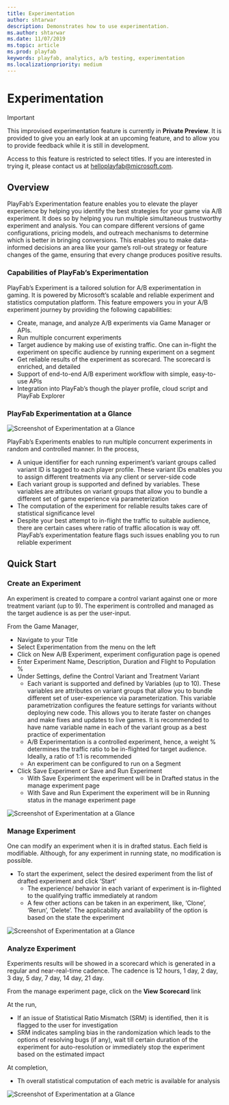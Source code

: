 ```yaml
---
title: Experimentation
author: shtarwar
description: Demonstrates how to use experimentation.
ms.author: shtarwar
ms.date: 11/07/2019
ms.topic: article
ms.prod: playfab
keywords: playfab, analytics, a/b testing, experimentation
ms.localizationpriority: medium
---
```


# Experimentation

> [!IMPORTANT]
> This improvised experimentation feature is currently in **Private Preview**. 
> It is provided to give you an early look at an upcoming feature, and to allow you to provide feedback while it is still in development. 
> 
> Access to this feature is restricted to select titles. If you are interested in trying it, please contact us at [helloplayfab@microsoft.com](mailto:helloplayfab@microsoft.com). 

## Overview

PlayFab’s Experimentation feature enables you to elevate the player experience by helping you identify the best strategies for your game via A/B experiment. It does so by helping you run multiple simultaneous trustworthy experiment and analysis. You can compare different versions of game configurations, pricing models, and outreach mechanisms to determine which is better in bringing conversions. This enables you to make data-informed decisions an area like your game’s roll-out strategy or feature changes of the game, ensuring that every change produces positive results.

### Capabilities of PlayFab’s Experimentation 

PlayFab’s Experiment is a tailored solution for A/B experimentation in gaming. It is powered by Microsoft’s scalable and reliable experiment and statistics computation platform. This feature empowers you in your A/B experiment journey by providing the following capabilities:

- Create, manage, and analyze A/B experiments via Game Manager or APIs. 
- Run multiple concurrent experiments 
- Target audience by making use of existing traffic. One can in-flight the experiment on specific audience by running experiment on a segment 
- Get reliable results of the experiment as scorecard. The scorecard is enriched, and detailed
- Support of end-to-end A/B experiment workflow with simple, easy-to-use APIs
- Integration into PlayFab’s though the player profile, cloud script and PlayFab Explorer

### PlayFab Experimentation at a Glance

![Screenshot of Experimentation at a Glance](media/tutorials/game-manager-new-ab-test.png/playFab-Experimentation-at-a-glance.png "Experimentation at a Glance")

PlayFab’s Experiments enables to run multiple concurrent experiments in random and controlled manner. In the process, 
- A unique identifier for each running experiment’s variant groups called variant ID is tagged to each player profile. These variant IDs enables you to assign different treatments via any client or server-side code
- Each variant group is supported and defined by variables. These variables are attributes on variant groups that allow you to bundle a different set of game experience via parameterization
- The computation of the experiment for reliable results takes care of statistical significance level
- Despite your best attempt to in-flight the traffic to suitable audience, there are certain cases where ratio of traffic allocation is way off. PlayFab’s experimentation feature flags such issues enabling you to run reliable experiment 

## Quick Start

### Create an Experiment

An experiment is created to compare a control variant against one or more treatment variant (up to 9). The experiment is controlled and managed as the target audience is as per the user-input. 

From the Game Manager, 	
- Navigate to your Title 
- Select Experimentation from the menu on the left 
- Click on New A/B Experiment, experiment configuration page is opened 
- Enter Experiment Name, Description, Duration and Flight to Population % 
- Under Settings, define the Control Variant and Treatment Variant 
  * Each variant is supported and defined by Variables (up to 10). These variables are attributes on variant groups that allow you to bundle different set of user-experience via parameterization. This variable parametrization configures the feature settings for variants without deploying new code. This allows you to iterate faster on changes and make fixes and updates to live games. It is recommended to have name variable name in each of the variant group as a best practice of experimentation  
  * A/B Experimentation is a controlled experiment, hence, a weight % determines the traffic ratio to be in-flighted for target audience. Ideally, a ratio of 1:1 is recommended  
  * An experiment can be configured to run on a Segment
- Click Save Experiment or Save and Run Experiment 
  * With Save Experiment the experiment will be in Drafted status in the manage experiment page
  * With Save and Run Experiment the experiment will be in Running status in the manage experiment page 

![Screenshot of Experimentation at a Glance](media/tutorials/game-manager-new-ab-test.png/create_edit-an-experiment.JPG "Create an Experiment")

### Manage Experiment

One can modify an experiment when it is in drafted status. Each field is modifiable. Although, for any experiment in running state, no modification is possible.

- To start the experiment, select the desired experiment from the list of drafted experiment and click ‘Start’
  * The experience/ behavior in each variant of experiment is in-flighted to the qualifying traffic immediately at random 
  * A few other actions can be taken in an experiment, like, ‘Clone’, ‘Rerun’, ‘Delete’. The applicability and availability of the option is based on the state the experiment

![Screenshot of Experimentation at a Glance](media/tutorials/game-manager-new-ab-test.png/manage-an-experiment.JPG "Manage an Experiment")

### Analyze Experiment  

Experiments results will be showed in a scorecard which is generated in a regular and near-real-time cadence. The cadence is 12 hours, 1 day, 2 day, 3 day, 5 day, 7 day, 14 day, 21 day.

From the manage experiment page, click on the **View Scorecard** link 

At the run, 
 * If an issue of Statistical Ratio Mismatch (SRM) is identified, then it is flagged to the user for investigation
  * SRM indicates sampling bias in the randomization which leads to the options of resolving bugs (if any), wait till certain duration of the experiment for auto-resolution or immediately stop the experiment based on the estimated impact 

At completion,   
 * Th overall statistical computation of each metric is available for analysis

![Screenshot of Experimentation at a Glance](media/tutorials/game-manager-new-ab-test.png/manage-an-experiment.JPG "Manage an Experiment")